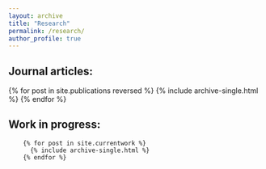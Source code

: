```yaml
---
layout: archive
title: "Research"
permalink: /research/
author_profile: true
---
```


<h2>Journal articles:</h2>
		{% for post in site.publications reversed %}
		  {% include archive-single.html %}
		{% endfor %}


<h2>Work in progress:</h2>

		{% for post in site.currentwork %}
		  {% include archive-single.html %}
		{% endfor %}

